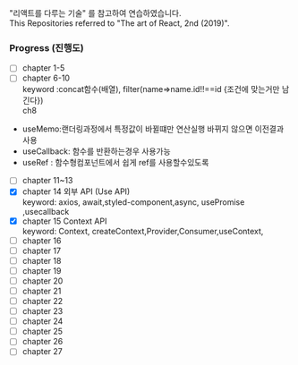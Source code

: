 "리액트를 다루는 기술" 를 참고하여 연습하였습니다.<br>
This Repositories referred to "The art of React, 2nd (2019)".<br>


### Progress (진행도)
- [ ] chapter 1-5 <br>
- [ ] chapter 6-10 <br>
keyword :concat함수(배열), filter(name=>name.id!!==id {조건에 맞는거만 남긴다})<br>
ch8 <br>
 - useMemo:랜더링과정에서 특정값이 바뀔떄만 연산실행 바뀌지 않으면 이전결과 사용 <br>
 - useCallback: 함수를 반환하는경우 사용가능 <br>
 - useRef : 함수형컴포넌트에서 쉽게 ref를 사용할수있도록
- [ ] chapter 11~13<br>
- [x] chapter 14 외부 API  (Use API) <br>
keyword: axios, await,styled-component,async, usePromise ,usecallback<br>
- [x] chapter 15 Context API <br>
keyword: Context, createContext,Provider,Consumer,useContext,<br>
- [ ] chapter 16<br>
- [ ] chapter 17<br>
- [ ] chapter 18<br>
- [ ] chapter 19<br>
- [ ] chapter 20<br>
- [ ] chapter 21<br>
- [ ] chapter 22<br>
- [ ] chapter 23<br>
- [ ] chapter 24<br>
- [ ] chapter 25<br>
- [ ] chapter 26<br>
- [ ] chapter 27<br>

